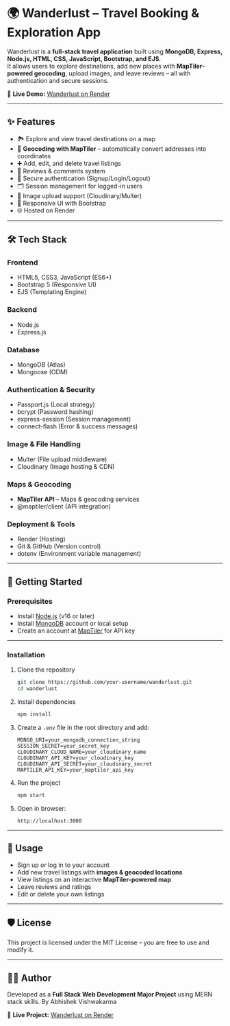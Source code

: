 # 🌍 Wanderlust – Travel Booking & Exploration App

Wanderlust is a **full-stack travel application** built using **MongoDB, Express, Node.js, HTML, CSS, JavaScript, Bootstrap, and EJS**.  
It allows users to explore destinations, add new places with **MapTiler-powered geocoding**, upload images, and leave reviews – all with authentication and secure sessions.  

🔗 **Live Demo:** [Wanderlust on Render](https://wanderlust-fswd-project.onrender.com/)

---

## ✨ Features

- 🏞️ Explore and view travel destinations on a map  
- 📍 **Geocoding with MapTiler** – automatically convert addresses into coordinates  
- ➕ Add, edit, and delete travel listings  
- 📝 Reviews & comments system  
- 🔐 Secure authentication (Signup/Login/Logout)  
- 🗂️ Session management for logged-in users  
- 📸 Image upload support (Cloudinary/Multer)  
- 🎨 Responsive UI with Bootstrap  
- 🌐 Hosted on Render  

---

## 🛠️ Tech Stack

### **Frontend**
- HTML5, CSS3, JavaScript (ES6+)  
- Bootstrap 5 (Responsive UI)  
- EJS (Templating Engine)  

### **Backend**
- Node.js  
- Express.js  

### **Database**
- MongoDB (Atlas)  
- Mongoose (ODM)  

### **Authentication & Security**
- Passport.js (Local strategy)  
- bcrypt (Password hashing)  
- express-session (Session management)  
- connect-flash (Error & success messages)  

### **Image & File Handling**
- Multer (File upload middleware)  
- Cloudinary (Image hosting & CDN)  

### **Maps & Geocoding**
- **MapTiler API** – Maps & geocoding services  
- @maptiler/client (API integration)  

### **Deployment & Tools**
- Render (Hosting)  
- Git & GitHub (Version control)  
- dotenv (Environment variable management)  

---

## 🚀 Getting Started

### Prerequisites
- Install [Node.js](https://nodejs.org/) (v16 or later)  
- Install [MongoDB](https://www.mongodb.com/atlas) account or local setup  
- Create an account at [MapTiler](https://www.maptiler.com/) for API key  

---

### Installation

1. Clone the repository  
   ```bash
   git clone https://github.com/your-username/wanderlust.git
   cd wanderlust
   ```

2. Install dependencies  
   ```bash
   npm install
   ```

3. Create a `.env` file in the root directory and add:
   ```env
   MONGO_URI=your_mongodb_connection_string
   SESSION_SECRET=your_secret_key
   CLOUDINARY_CLOUD_NAME=your_cloudinary_name
   CLOUDINARY_API_KEY=your_cloudinary_key
   CLOUDINARY_API_SECRET=your_cloudinary_secret
   MAPTILER_API_KEY=your_maptiler_api_key
   ```

4. Run the project  
   ```bash
   npm start
   ```

5. Open in browser:  
   ```
   http://localhost:3000
   ```

---

## 📖 Usage

- Sign up or log in to your account  
- Add new travel listings with **images & geocoded locations**  
- View listings on an interactive **MapTiler-powered map**  
- Leave reviews and ratings  
- Edit or delete your own listings  

---

## 🛡️ License

This project is licensed under the MIT License – you are free to use and modify it.  

---

## 👨‍💻 Author

Developed as a **Full Stack Web Development Major Project** using MERN stack skills.
By Abhishek Vishwakarma  

🔗 **Live Project:** [Wanderlust on Render](https://wanderlust-fswd-project.onrender.com/)  
